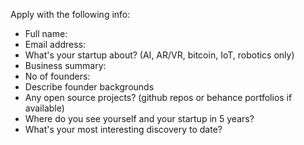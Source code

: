 Apply with the following info:

* Full name:
* Email address:
* What's your startup about? (AI, AR/VR, bitcoin, IoT, robotics only)
* Business summary:
* No of founders:
* Describe founder backgrounds
* Any open source projects? (github repos or behance portfolios if available)
* Where do you see yourself and your startup in 5 years?
* What's your most interesting discovery to date?
